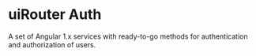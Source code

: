 # uiRouter Auth

A set of Angular 1.x services with ready-to-go methods for authentication and authorization of users.
